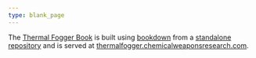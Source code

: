 ```yaml
---
type: blank_page
---
```


<meta http-equiv="refresh" content="time; URL=https://thermalfogger.chemicalweaponsresearch.com" />

The [Thermal Fogger Book](https://thermalfogger.chemicalweaponsresearch.com) is built using [bookdown](https://bookdown.org) from a [standalone repository](https://github.com/chemicalweaponsresearch/thermal_fogger) and is served at [thermalfogger.chemicalweaponsresearch.com](https://thermalfogger.chemicalweaponsresearch.com).
